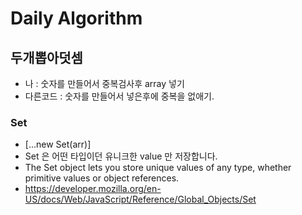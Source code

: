 # Daily Algorithm

## 두개뽑아덧셈

- 나 : 숫자를 만들어서 중복검사후 array 넣기
- 다른코드 : 숫자를 만들어서 넣은후에 중복을 없애기.

### Set

- [...new Set(arr)]
- Set 은 어떤 타입이던 유니크한 value 만 저장합니다.
- The Set object lets you store unique values of any type, whether primitive values or object references.
- https://developer.mozilla.org/en-US/docs/Web/JavaScript/Reference/Global_Objects/Set